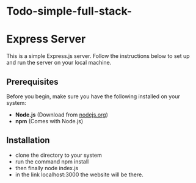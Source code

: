 # Todo-simple-full-stack-
# Express Server  

This is a simple Express.js server. Follow the instructions below to set up and run the server on your local machine.  

## Prerequisites  

Before you begin, make sure you have the following installed on your system:  

- **Node.js** (Download from [nodejs.org](https://nodejs.org/))  
- **npm** (Comes with Node.js)  

## Installation  

- clone the directory to your system 
- run the command npm install 
- then finally node index.js
- in the link localhost:3000 the website will be there.
